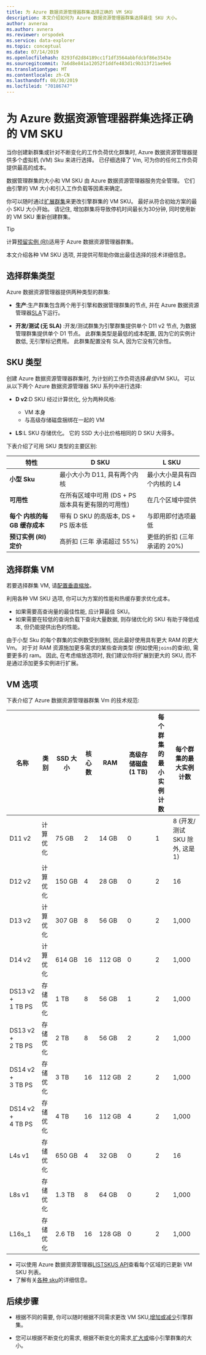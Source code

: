 ```yaml
---
title: 为 Azure 数据资源管理器群集选择正确的 VM SKU
description: 本文介绍如何为 Azure 数据资源管理器群集选择最佳 SKU 大小。
author: avneraa
ms.author: avnera
ms.reviewer: orspodek
ms.service: data-explorer
ms.topic: conceptual
ms.date: 07/14/2019
ms.openlocfilehash: 8293fd2d84189cc1f1df3564abbfdcbf86e3543e
ms.sourcegitcommit: 7a6d8e841a12052f1ddfe483d1c9b313f21ae9e6
ms.translationtype: MT
ms.contentlocale: zh-CN
ms.lasthandoff: 08/30/2019
ms.locfileid: "70186747"
---
```

# <a name="select-the-correct-vm-sku-for-your-azure-data-explorer-cluster"></a>为 Azure 数据资源管理器群集选择正确的 VM SKU 

当你创建新群集或针对不断变化的工作负荷优化群集时, Azure 数据资源管理器提供多个虚拟机 (VM) Sku 来进行选择。 已仔细选择了 Vm, 可为你的任何工作负荷提供最高的成本。 

数据管理群集的大小和 VM SKU 由 Azure 数据资源管理器服务完全管理。 它们由引擎的 VM 大小和引入工作负载等因素来确定。 

你可以随时通过[扩展群集](manage-cluster-vertical-scaling.md)来更改引擎群集的 VM SKU。 最好从符合初始方案的最小 SKU 大小开始。 请记住, 增加群集将导致停机时间最长为30分钟, 同时使用新的 VM SKU 重新创建群集。

> [!TIP]
> 计算[预留实例 (RI)](https://docs.microsoft.com/azure/virtual-machines/windows/prepay-reserved-vm-instances)适用于 Azure 数据资源管理器群集。  

本文介绍各种 VM SKU 选项, 并提供可帮助你做出最佳选择的技术详细信息。

## <a name="select-a-cluster-type"></a>选择群集类型

Azure 数据资源管理器提供两种类型的群集:

* **生产**:生产群集包含两个用于引擎和数据管理群集的节点, 并在 Azure 数据资源管理器[SLA](https://azure.microsoft.com/support/legal/sla/data-explorer/v1_0/)下运行。

* **开发/测试 (无 SLA)** :开发/测试群集为引擎群集提供单个 D11 v2 节点, 为数据管理群集提供单个 D1 节点。 此群集类型是最低的成本配置, 因为它的实例计数低, 无引擎标记费用。 此群集配置没有 SLA, 因为它没有冗余性。

## <a name="sku-types"></a>SKU 类型

创建 Azure 数据资源管理器群集时, 为计划的工作负荷选择*最佳*VM SKU。 可以从以下两个 Azure 数据资源管理器 SKU 系列中进行选择:

* **D v2**:D SKU 经过计算优化, 分为两种风格:
    * VM 本身
    * 与高级存储磁盘捆绑在一起的 VM

* **LS**:L SKU 存储优化。 它的 SSD 大小比价格相同的 D SKU 大得多。

下表介绍了可用 SKU 类型的主要区别:
 
| 特性 | D SKU | L SKU |
|---|---|---
|**小型 Sku**|最小大小为 D11, 具有两个内核|最小大小是具有四个内核的 L4 |
|**可用性**|在所有区域中可用 (DS + PS 版本具有更有限的可用性)|在几个区域中提供 |
|**每个&nbsp;内核的每 GB 缓存成本**|带有 D SKU 的高版本, DS + PS 版本低|与即用即付选项最低 |
|**预订实例 (RI) 定价**|高折扣 (三年&nbsp;承诺超过 55%)|更低的折扣&nbsp;(三年承诺的 20%) |  

## <a name="select-your-cluster-vm"></a>选择群集 VM 

若要选择群集 VM, 请[配置垂直缩放](manage-cluster-vertical-scaling.md#configure-vertical-scaling)。 

利用各种 VM SKU 选项, 你可以为方案的性能和热缓存要求优化成本。 
* 如果需要高查询量的最佳性能, 应计算最佳 SKU。 
* 如果需要在较低的查询负载下查询大量数据, 则存储优化的 SKU 有助于降低成本, 但仍能提供出色的性能。

由于小型 Sku 的每个群集的实例数受到限制, 因此最好使用具有更大 RAM 的更大 Vm。 对于对 RAM 资源施加更多需求的某些查询类型 (例如使用`joins`的查询), 需要更多的 ram。 因此, 在考虑缩放选项时, 我们建议你将扩展到更大的 SKU, 而不是通过添加更多实例进行扩展。

## <a name="vm-options"></a>VM 选项

下表介绍了 Azure 数据资源管理器群集 Vm 的技术规范:

|**名称**| **类别** | **SSD 大小** | **核心数** | **RAM** | **高级存储磁盘 (1&nbsp;TB)**| **每个群集的最小实例计数** | **每个群集的最大实例计数**
|---|---|---|---|---|---|---|---
|D11 v2| 计算优化 | 75&nbsp;GB    | 2 | 14&nbsp;GB | 0 | 1 | 8 (开发/测试 SKU 除外, 这是 1)
|D12 v2| 计算优化 | 150&nbsp;GB   | 4 | 28&nbsp;GB | 0 | 2 | 16
|D13 v2| 计算优化 | 307&nbsp;GB   | 8 | 56&nbsp;GB | 0 | 2 | 1,000
|D14 v2| 计算优化 | 614&nbsp;GB   | 16| 112&nbsp;GB | 0 | 2 | 1,000
|DS13 v2 + 1&nbsp;TB&nbsp;PS| 存储优化 | 1&nbsp;TB | 8 | 56&nbsp;GB | 1 | 2 | 1,000
|DS13 v2 + 2&nbsp;TB&nbsp;PS| 存储优化 | 2&nbsp;TB | 8 | 56&nbsp;GB | 2 | 2 | 1,000
|DS14 v2 + 3&nbsp;TB&nbsp;PS| 存储优化 | 3&nbsp;TB | 16 | 112&nbsp;GB | 2 | 2 | 1,000
|DS14 v2 + 4&nbsp;TB&nbsp;PS| 存储优化 | 4&nbsp;TB | 16 | 112&nbsp;GB | 4 | 2 | 1,000
|L4s v1| 存储优化 | 650&nbsp;GB | 4 | 32&nbsp;GB | 0 | 2 | 16
|L8s v1| 存储优化 | 1.3&nbsp;TB | 8 | 64&nbsp;GB | 0 | 2 | 1,000
|L16s_1| 存储优化 | 2.6&nbsp;TB | 16| 128&nbsp;GB | 0 | 2 | 1,000

* 可以使用 Azure 数据资源管理器[LISTSKUS API](/dotnet/api/microsoft.azure.management.kusto.clustersoperationsextensions.listskus?view=azure-dotnet)查看每个区域的已更新 VM SKU 列表。 
* 了解有关[各种 sku](/azure/virtual-machines/windows/sizes)的详细信息。 

## <a name="next-steps"></a>后续步骤

* 根据不同的需要, 你可以随时根据不同需求更改 VM SKU,[增加或减少](manage-cluster-vertical-scaling.md)引擎群集。 

* 您可以根据不断变化的需求, 根据不断变化的需求,[扩大或](manage-cluster-horizontal-scaling.md)缩小引擎群集的大小。

